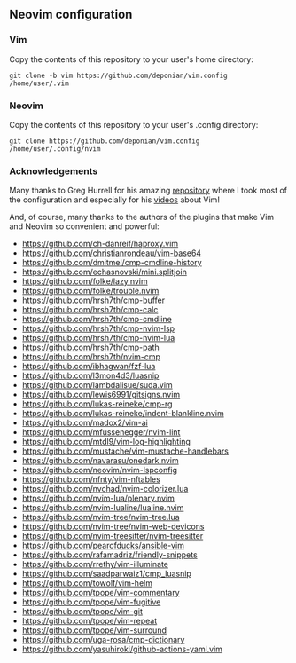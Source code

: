 ## Neovim configuration

### Vim
Copy the contents of this repository to your user's home directory:

`git clone -b vim https://github.com/deponian/vim.config /home/user/.vim`

### Neovim
Copy the contents of this repository to your user's .config directory:

`git clone https://github.com/deponian/vim.config /home/user/.config/nvim`

### Acknowledgements
Many thanks to Greg Hurrell for his amazing [repository](https://github.com/wincent/wincent) where I took most of the configuration and especially for his [videos](https://www.youtube.com/channel/UCXPHFM88IlFn68OmLwtPmZA) about Vim!

And, of course, many thanks to the authors of the plugins that make Vim and Neovim so convenient and powerful:

- https://github.com/ch-danreif/haproxy.vim
- https://github.com/christianrondeau/vim-base64
- https://github.com/dmitmel/cmp-cmdline-history
- https://github.com/echasnovski/mini.splitjoin
- https://github.com/folke/lazy.nvim
- https://github.com/folke/trouble.nvim
- https://github.com/hrsh7th/cmp-buffer
- https://github.com/hrsh7th/cmp-calc
- https://github.com/hrsh7th/cmp-cmdline
- https://github.com/hrsh7th/cmp-nvim-lsp
- https://github.com/hrsh7th/cmp-nvim-lua
- https://github.com/hrsh7th/cmp-path
- https://github.com/hrsh7th/nvim-cmp
- https://github.com/ibhagwan/fzf-lua
- https://github.com/l3mon4d3/luasnip
- https://github.com/lambdalisue/suda.vim
- https://github.com/lewis6991/gitsigns.nvim
- https://github.com/lukas-reineke/cmp-rg
- https://github.com/lukas-reineke/indent-blankline.nvim
- https://github.com/madox2/vim-ai
- https://github.com/mfussenegger/nvim-lint
- https://github.com/mtdl9/vim-log-highlighting
- https://github.com/mustache/vim-mustache-handlebars
- https://github.com/navarasu/onedark.nvim
- https://github.com/neovim/nvim-lspconfig
- https://github.com/nfnty/vim-nftables
- https://github.com/nvchad/nvim-colorizer.lua
- https://github.com/nvim-lua/plenary.nvim
- https://github.com/nvim-lualine/lualine.nvim
- https://github.com/nvim-tree/nvim-tree.lua
- https://github.com/nvim-tree/nvim-web-devicons
- https://github.com/nvim-treesitter/nvim-treesitter
- https://github.com/pearofducks/ansible-vim
- https://github.com/rafamadriz/friendly-snippets
- https://github.com/rrethy/vim-illuminate
- https://github.com/saadparwaiz1/cmp_luasnip
- https://github.com/towolf/vim-helm
- https://github.com/tpope/vim-commentary
- https://github.com/tpope/vim-fugitive
- https://github.com/tpope/vim-git
- https://github.com/tpope/vim-repeat
- https://github.com/tpope/vim-surround
- https://github.com/uga-rosa/cmp-dictionary
- https://github.com/yasuhiroki/github-actions-yaml.vim
